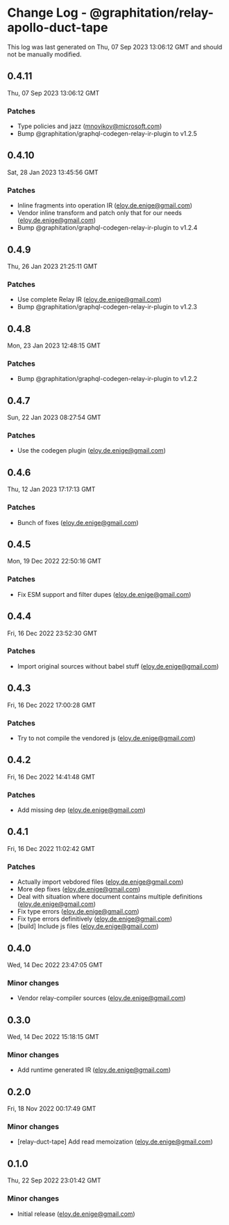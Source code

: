# Change Log - @graphitation/relay-apollo-duct-tape

This log was last generated on Thu, 07 Sep 2023 13:06:12 GMT and should not be manually modified.

<!-- Start content -->

## 0.4.11

Thu, 07 Sep 2023 13:06:12 GMT

### Patches

- Type policies and jazz (mnovikov@microsoft.com)
- Bump @graphitation/graphql-codegen-relay-ir-plugin to v1.2.5

## 0.4.10

Sat, 28 Jan 2023 13:45:56 GMT

### Patches

- Inline fragments into operation IR (eloy.de.enige@gmail.com)
- Vendor inline transform and patch only that for our needs (eloy.de.enige@gmail.com)
- Bump @graphitation/graphql-codegen-relay-ir-plugin to v1.2.4

## 0.4.9

Thu, 26 Jan 2023 21:25:11 GMT

### Patches

- Use complete Relay IR (eloy.de.enige@gmail.com)
- Bump @graphitation/graphql-codegen-relay-ir-plugin to v1.2.3

## 0.4.8

Mon, 23 Jan 2023 12:48:15 GMT

### Patches

- Bump @graphitation/graphql-codegen-relay-ir-plugin to v1.2.2

## 0.4.7

Sun, 22 Jan 2023 08:27:54 GMT

### Patches

- Use the codegen plugin (eloy.de.enige@gmail.com)

## 0.4.6

Thu, 12 Jan 2023 17:17:13 GMT

### Patches

- Bunch of fixes (eloy.de.enige@gmail.com)

## 0.4.5

Mon, 19 Dec 2022 22:50:16 GMT

### Patches

- Fix ESM support and filter dupes (eloy.de.enige@gmail.com)

## 0.4.4

Fri, 16 Dec 2022 23:52:30 GMT

### Patches

- Import original sources without babel stuff (eloy.de.enige@gmail.com)

## 0.4.3

Fri, 16 Dec 2022 17:00:28 GMT

### Patches

- Try to not compile the vendored js (eloy.de.enige@gmail.com)

## 0.4.2

Fri, 16 Dec 2022 14:41:48 GMT

### Patches

- Add missing dep (eloy.de.enige@gmail.com)

## 0.4.1

Fri, 16 Dec 2022 11:02:42 GMT

### Patches

- Actually import vebdored files (eloy.de.enige@gmail.com)
- More dep fixes (eloy.de.enige@gmail.com)
- Deal with situation where document contains multiple definitions (eloy.de.enige@gmail.com)
- Fix type errors (eloy.de.enige@gmail.com)
- Fix type errors definitively (eloy.de.enige@gmail.com)
- [build] Include js files (eloy.de.enige@gmail.com)

## 0.4.0

Wed, 14 Dec 2022 23:47:05 GMT

### Minor changes

- Vendor relay-compiler sources (eloy.de.enige@gmail.com)

## 0.3.0

Wed, 14 Dec 2022 15:18:15 GMT

### Minor changes

- Add runtime generated IR (eloy.de.enige@gmail.com)

## 0.2.0

Fri, 18 Nov 2022 00:17:49 GMT

### Minor changes

- [relay-duct-tape] Add read memoization (eloy.de.enige@gmail.com)

## 0.1.0

Thu, 22 Sep 2022 23:01:42 GMT

### Minor changes

- Initial release (eloy.de.enige@gmail.com)
